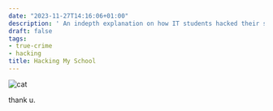 ```yaml
---
date: "2023-11-27T14:16:06+01:00"
description: ' An indepth explanation on how IT students hacked their school platform.. '
draft: false
tags:
- true-crime
- hacking
title: Hacking My School
---
```


![cat](/images/cat.png)

thank u.